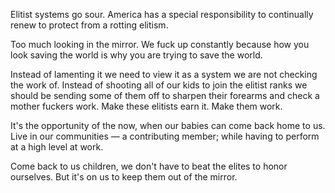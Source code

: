 Elitist systems go sour. America has a special responsibility to continually renew to protect from a rotting elitism.

Too much looking in the mirror. We fuck up constantly because how you look saving the world is why you are trying to save the world.

Instead of lamenting it we need to view it as a system we are not checking the work of. Instead of shooting all of our kids to join the elitist ranks we should be sending some of them off to sharpen their forearms and check a mother fuckers work. Make these elitists earn it. Make them work.

It's the opportunity of the now, when our babies can come back home to us. Live in our communities — a contributing member; while having to perform at a high level at work.

Come back to us children, we don't have to beat the elites to honor ourselves. But it's on us to keep them out of the mirror.
